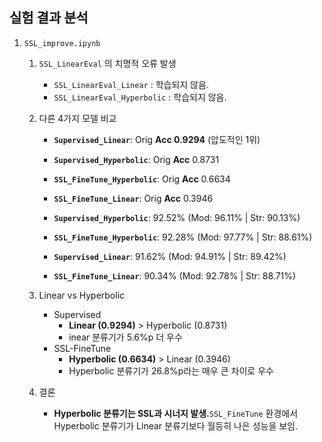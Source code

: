 ## 실험 결과 분석

1. `SSL_improve.ipynb`
    1. `SSL_LinearEval` 의 치명적 오류 발생
        - `SSL_LinearEval_Linear` : 학습되지 않음.
        - `SSL_LinearEval_Hyperbolic` : 학습되지 않음.
        
    2. 다른 4가지 모델 비교
        - **`Supervised_Linear`**: Orig **Acc 0.9294** (압도적인 1위)
        - **`Supervised_Hyperbolic`**: Orig **Acc** 0.8731
        - **`SSL_FineTune_Hyperbolic`**: Orig **Acc** 0.6634
        - **`SSL_FineTune_Linear`**: Orig **Acc** 0.3946
        
        - **`Supervised_Hyperbolic`**: 92.52% (Mod: 96.11% | Str: 90.13%)
        - **`SSL_FineTune_Hyperbolic`**: 92.28% (Mod: 97.77% | Str: 88.61%)
        - **`Supervised_Linear`**: 91.62% (Mod: 94.91% | Str: 89.42%)
        - **`SSL_FineTune_Linear`**: 90.34% (Mod: 92.78% | Str: 88.71%)
        
    3. Linear vs Hyperbolic
        - Supervised
            - **Linear (0.9294)** > Hyperbolic (0.8731)
            - inear 분류기가 5.6%p 더 우수
        - SSL-FineTune
            - **Hyperbolic (0.6634)** > Linear (0.3946)
            - Hyperbolic 분류기가 26.8%p라는 매우 큰 차이로 우수
            
    4. 결론
        - **Hyperbolic 분류기는 SSL과 시너지 발생.**`SSL_FineTune` 환경에서 Hyperbolic 분류기가 Linear 분류기보다 월등히 나은 성능을 보임.
